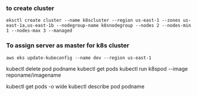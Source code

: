 ### to create cluster
```
eksctl create cluster --name k8scluster --region us-east-1 --zones us-east-1a,us-east-1b --nodegroup-name k8snodegroup --nodes 2 --nodes-min 1 --nodes-max 3 --managed
```

### To assign server as master for k8s cluster
```
aws eks update-kubeconfig --name dev --region us-east-1
```
kubectl delete pod podname
kubectl get pods
kubectl run k8spod --image reponame/imagename

kubectl get pods -o wide
kubectl describe pod podname
